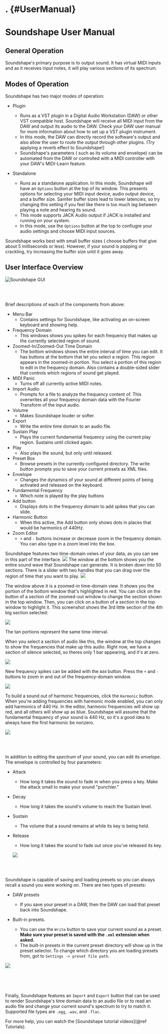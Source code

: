 . {#UserManual}
=================

# Soundshape User Manual

## General Operation
Soundshape's primary purpose is to output sound.
It has virtual MIDI inputs and as it receives input notes,
it will play various sections of its spectrum. 

## Modes of Operation
Soundshape has two major modes of operation:
- Plugin
    + Runs as a VST plugin in a Digital Audio Workstation (DAW) 
    or other VST compatible host. Soundshape will receive all
    MIDI input from the DAW and output its audio to the DAW. 
    Check your DAW user manual for more information about how to
    set up a VST plugin instrument.
    + In this mode, the DAW can directly record the software's 
    output and also allow the user to route the output through
    other plugins. (Try applying a reverb effect to Soundshape!)
    + Soundshape's parameters ( such as its volume and envelope)
    can be automated from the DAW or controlled with a MIDI 
    controller with your DAW's MIDI-Learn feature.
    
- Standalone
    + Runs as a standalone application. In this mode, Soundshape
    will have an `Options` button at the top of its window.
    This presents options for selecting your MIDI input device,
    audio output device, and a buffer size.
    Samller buffer sizes lead to lower latencies, so try changing
    this setting if you feel like there is too much lag between 
    playing a note and hearing its sound.
    + This mode supports JACK Audio output if JACK is installed
    and running on your system.
    + In this mode, use the `Options` button at the top to confiugre
    your audio settings and choose MIDI input sources.
    
Soundshape works best with small buffer sizes (
choose buffers that give about 5 milliseconds
or less). However, if your sound is popping or crackling, try
increasing the buffer size until it goes away.
    
## User Interface Overview
![Soundshape GUI](GUI_diagram.png)

<br/>
<br/>

Brief descriptions of each of the components from above:
 - Menu Bar
   + Contains settings for Soundshape, like activating an on-screen keyboard
   and showing help.
 - Frequency Domain
   + This windows shows you spikes for each frequency that makes up the 
   currently selected region of sound.
 - Zoomed-In/Zoomed-Out Time Domain
   + The bottom windows shows the entire interval of time you can edit. 
   It has buttons at the bottom that let you select a region.
   This region appears in the zoomed-in portion. You select a portion
   of this region to edit in the frequency domain.
   Also contains a double-sided slider that controls which regions of sound
   get played.
 - MIDI Panic
   + Turns off all currently active MIDI notes.
 - Import Audio
   + Prompts for a file to analyze the frequency content of. This
   overwrites all your frequency domain data with the Fourier Transform
   of the input audio.
 - Volume
   + Makes Soundshape louder or softer.
 - Export
   + Write the entire time domain to an audio file.
 - Sustain Play
   + Plays the current fundamental frequency using the current
   play region. Sustains until clicked again.
 - Play
   + Also plays the sound, but only until released.
 - Preset Box
   + Browse presets in the currently configured directory.
   The write button prompts you to save your current presets
   as XML files.
 - Envelope 
   + Changes the dynamics of your sound at different points of
   being activated and released on the keyboard.
 - Fundamental Frequency
   + Which note is played by the play buttons
 - Add button
   + Displays dots in the frequency domain to add spikes that
   you can slide.
 - Harmonic Button
   + When this active, the Add button only shows dots in places
   that would be harmonics of 440Hz.
 - Zoom Editor
   + `+` and `-` buttons increase or decrease zoom in the frequency domain.
   You can also type in a zoom level into the box.
   


Soundshape features two time-domain veiws of your data, as you can see 
in this part of the interface.
![](timeWindows.png)
The window at the bottom shows you the entire sound wave that Soundshape
can generate.
It is broken down into 50 sections.
There is a slider with two handles that you can drag over the region
of time that you want to play.
![](doubleSlider.png)

The window above it is a zoomed-in time-domain view. It shows you
the portion of the bottom window that's highlighted in red.
You can click on the button of a section of the zoomed-out window 
to change the section shown in the top window. Then, you can click
on a button of a section in the top window to highlight it. This
screenshot shows the 3rd little section of the 4th big section selected:

![](timeSelection.png)

The tan portions represent the same time interval. 

When you select a section of audio like this, the window at the top changes to
show the frequencies that make up this audio. Right now, we have a section
of silence selected, so theres only 1 bar appearing, and it's at zero.

![](frequenciesZero.png)

New frequency spikes can be added with the `Add` button.
Press the `+` and `-` buttons to zoom in and out of the frequency-domain window.

![](zoomAndAdd.png)

To build a sound out of harmonic frequencies, click the `Harmonic` button.
When you're adding frequencies with harmonic mode enabled, you can only add
harmonics of 440 Hz.
In the editor, harmonic frequencies will show up red, and all others will
show up as blue.
Soundshape will assume that the fundamental frequency of your sound is 
440 Hz, so it's a good idea to always have the first harmonic be nonzero.

![](harmonics.png)

<br/>
<br/>

In addition to editing the *spectrum* of your sound, you can edit its
*envelope*. The envelope is controlled by four parameters:
- Attack
    + How long it takes the sound to fade in when you press a key.
    Make the attack small to make your sound "punchier."
- Decay
    + How long it takes the sound's volume to reach the Sustain level.
- Sustain
    + The volume that a sound remains at while its key is being held.
- Release
    + How long it takes the sound to fade out once you've released its
    key.
    
    ![](envelope.png)

<br/>
<br/>

Soundshape is capable of saving and loading presets so you can always
recall a sound you were working on. There are two types of presets:
- DAW presets
     + If you save your preset in a DAW, then the DAW can load that preset
     back into Soundshape.
     
- Built-in presets.
     + You can use the `Write` button to save your current sound as a preset.
     **Make sure your preset is saved with the `.xml` extension when asked.**
     + The built-in presets in the current preset directory will show up in
     the preset selector. To change which directory you are loading presets
     from, got to `Settings -> preset file path`.
     
![](presets.png)
     
<br/>
<br/>
<br/>

Finally, Soundshape features an `Import` and `Export` button that can be used
to render Soundshape's time domain data to an audio file or to 
read an audio file and change your current sound's spectrum to try to match it.
Supported file types are `.ogg`, `.wav`, and `.flac`.

For more help, you can watch the [Soundshape tutorial videos](@ref Tutorials).